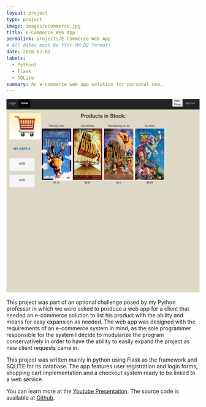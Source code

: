 ```yaml
---
layout: project
type: project
image: images/ecommerce.jpg
title: E-Commerce Web App
permalink: projects/E-Commerce Web App
# All dates must be YYYY-MM-DD format!
date: 2018-07-01
labels:
  - Python3
  - Flask
  - SQLite
summary: An e-commerce web app solution for personal use.
---
```


<div class="ui large rounded images">
  <img class="ui image" src="../images/store1.png">
</div>

This project was part of an optional challenge posed by my Python professor in which we were asked to produce a web app for a client that needed an e-commerce solution to list his product with the ability and means for easy expansion as needed. The web app was designed with the requirements of an e-commerce system in mind, as the sole programmer responsible for the system I decide to modularize the program conservatively in order to have the ability to easily expand the project as new client requests came in. 


This project was written mainly in python using Flask as the framework and SQLITE for its database. The app features user registration and login forms, shopping cart implementation and a checkout system ready to be linked to a web service.


You can learn more at the [Youtube Presentation](https://www.youtube.com/watch?v=IiX1-jgtu4s&t=162s).
The source code is available at [Github](https://github.com/ThiagoM728/e-commerceWebApp).





